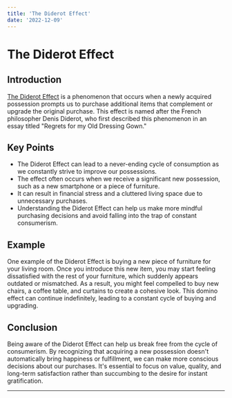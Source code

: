```yaml
---
title: 'The Diderot Effect'
date: '2022-12-09'
---
```


# The Diderot Effect

## Introduction
[The Diderot Effect](https://himadhar.com/the-diderot-effect/) is a phenomenon that occurs when a newly acquired possession prompts us to purchase additional items that complement or upgrade the original purchase. This effect is named after the French philosopher Denis Diderot, who first described this phenomenon in an essay titled "Regrets for my Old Dressing Gown."

## Key Points
- The Diderot Effect can lead to a never-ending cycle of consumption as we constantly strive to improve our possessions.
- The effect often occurs when we receive a significant new possession, such as a new smartphone or a piece of furniture.
- It can result in financial stress and a cluttered living space due to unnecessary purchases.
- Understanding the Diderot Effect can help us make more mindful purchasing decisions and avoid falling into the trap of constant consumerism.

## Example
One example of the Diderot Effect is buying a new piece of furniture for your living room. Once you introduce this new item, you may start feeling dissatisfied with the rest of your furniture, which suddenly appears outdated or mismatched. As a result, you might feel compelled to buy new chairs, a coffee table, and curtains to create a cohesive look. This domino effect can continue indefinitely, leading to a constant cycle of buying and upgrading.

## Conclusion
Being aware of the Diderot Effect can help us break free from the cycle of consumerism. By recognizing that acquiring a new possession doesn't automatically bring happiness or fulfillment, we can make more conscious decisions about our purchases. It's essential to focus on value, quality, and long-term satisfaction rather than succumbing to the desire for instant gratification.

---
